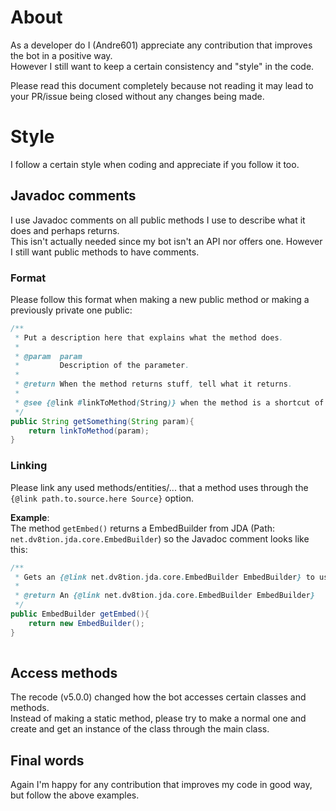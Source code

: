 # About
As a developer do I (Andre601) appreciate any contribution that improves the bot in a positive way.  
However I still want to keep a certain consistency and "style" in the code.

Please read this document completely because not reading it may lead to your PR/issue being closed without any changes being made.

# Style
I follow a certain style when coding and appreciate if you follow it too.

## Javadoc comments
I use Javadoc comments on all public methods I use to describe what it does and perhaps returns.  
This isn't actually needed since my bot isn't an API nor offers one. However I still want public methods to have comments.

### Format
Please follow this format when making a new public method or making a previously private one public:  
```java
/**
 * Put a description here that explains what the method does.
 *
 * @param  param
 *         Description of the parameter.
 *
 * @return When the method returns stuff, tell what it returns.
 *
 * @see {@link #linkToMethod(String)} when the method is a shortcut of another.
 */
public String getSomething(String param){
    return linkToMethod(param);
}
```

### Linking
Please link any used methods/entities/... that a method uses through the `{@link path.to.source.here Source}` option.

**Example**:  
The method `getEmbed()` returns a EmbedBuilder from JDA (Path: `net.dv8tion.jda.core.EmbedBuilder`) so the Javadoc comment looks like this:  
```java
/**
 * Gets an {@link net.dv8tion.jda.core.EmbedBuilder EmbedBuilder} to use.
 *
 * @return An {@link net.dv8tion.jda.core.EmbedBuilder EmbedBuilder}
 */
public EmbedBuilder getEmbed(){
    return new EmbedBuilder();
}
 
```

## Access methods
The recode (v5.0.0) changed how the bot accesses certain classes and methods.  
Instead of making a static method, please try to make a normal one and create and get an instance of the class through the main class.

## Final words
Again I'm happy for any contribution that improves my code in good way, but follow the above examples.
